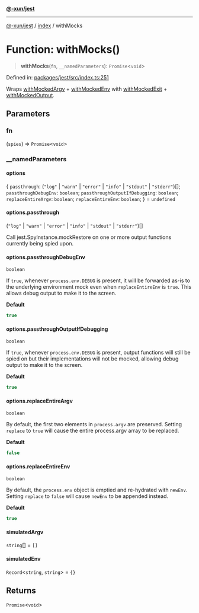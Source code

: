 [**@-xun/jest**](../../README.md)

***

[@-xun/jest](../../README.md) / [index](../README.md) / withMocks

# Function: withMocks()

> **withMocks**(`fn`, `__namedParameters`): `Promise`\<`void`\>

Defined in: [packages/jest/src/index.ts:251](https://github.com/Xunnamius/test-utils/blob/fb7ffeb540b6329cd58507a70130e011f552c63c/packages/jest/src/index.ts#L251)

Wraps [withMockedArgv](withMockedArgv.md) + [withMockedEnv](withMockedEnv.md) with
[withMockedExit](withMockedExit.md) + [withMockedOutput](withMockedOutput.md).

## Parameters

### fn

(`spies`) => `Promise`\<`void`\>

### \_\_namedParameters

#### options

\{ `passthrough`: (`"log"` \| `"warn"` \| `"error"` \| `"info"` \| `"stdout"` \| `"stderr"`)[]; `passthroughDebugEnv`: `boolean`; `passthroughOutputIfDebugging`: `boolean`; `replaceEntireArgv`: `boolean`; `replaceEntireEnv`: `boolean`; \} = `undefined`

#### options.passthrough

(`"log"` \| `"warn"` \| `"error"` \| `"info"` \| `"stdout"` \| `"stderr"`)[]

Call jest.SpyInstance.mockRestore on one or more output functions
currently being spied upon.

#### options.passthroughDebugEnv

`boolean`

If `true`, whenever `process.env.DEBUG` is present, it will be forwarded
as-is to the underlying environment mock even when `replaceEntireEnv` is
`true`. This allows debug output to make it to the screen.

**Default**

```ts
true
```

#### options.passthroughOutputIfDebugging

`boolean`

If `true`, whenever `process.env.DEBUG` is present, output functions will
still be spied on but their implementations will not be mocked, allowing
debug output to make it to the screen.

**Default**

```ts
true
```

#### options.replaceEntireArgv

`boolean`

By default, the first two elements in `process.argv` are preserved. Setting
`replace` to `true` will cause the entire process.argv array to be
replaced.

**Default**

```ts
false
```

#### options.replaceEntireEnv

`boolean`

By default, the `process.env` object is emptied and re-hydrated with
`newEnv`. Setting `replace` to `false` will cause `newEnv` to be appended
instead.

**Default**

```ts
true
```

#### simulatedArgv

`string`[] = `[]`

#### simulatedEnv

`Record`\<`string`, `string`\> = `{}`

## Returns

`Promise`\<`void`\>
